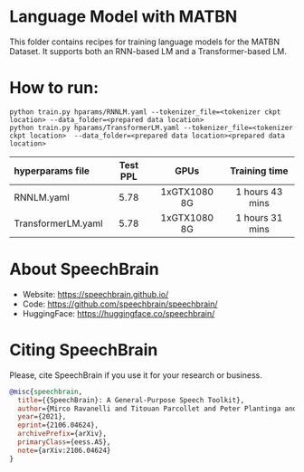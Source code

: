 # Language Model with MATBN
This folder contains recipes for training language models for the MATBN Dataset.
It supports both an RNN-based LM and a Transformer-based LM.

# How to run:
```
python train.py hparams/RNNLM.yaml --tokenizer_file=<tokenizer ckpt location> --data_folder=<prepared data location>
python train.py hparams/TransformerLM.yaml --tokenizer_file=<tokenizer ckpt location>  --data_folder=<prepared data location><prepared data location>
```

| hyperparams file | Test PPL |  GPUs | Training time |
| :--- | :---: | :---: | :---: |
| RNNLM.yaml | 5.78 | 1xGTX1080 8G | 1 hours 43 mins |
| TransformerLM.yaml | 5.78 | 1xGTX1080 8G | 1 hours 31 mins |

# **About SpeechBrain**
- Website: https://speechbrain.github.io/
- Code: https://github.com/speechbrain/speechbrain/
- HuggingFace: https://huggingface.co/speechbrain/


# **Citing SpeechBrain**
Please, cite SpeechBrain if you use it for your research or business.

```bibtex
@misc{speechbrain,
  title={{SpeechBrain}: A General-Purpose Speech Toolkit},
  author={Mirco Ravanelli and Titouan Parcollet and Peter Plantinga and Aku Rouhe and Samuele Cornell and Loren Lugosch and Cem Subakan and Nauman Dawalatabad and Abdelwahab Heba and Jianyuan Zhong and Ju-Chieh Chou and Sung-Lin Yeh and Szu-Wei Fu and Chien-Feng Liao and Elena Rastorgueva and François Grondin and William Aris and Hwidong Na and Yan Gao and Renato De Mori and Yoshua Bengio},
  year={2021},
  eprint={2106.04624},
  archivePrefix={arXiv},
  primaryClass={eess.AS},
  note={arXiv:2106.04624}
}
```